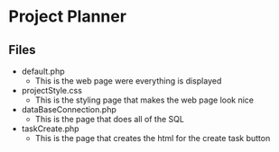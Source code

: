 # Project Planner
## Files
- default.php
  - This is the web page were everything is displayed
- projectStyle.css
  - This is the styling page that makes the web page look nice
- dataBaseConnection.php
  - This is the page that does all of the SQL
- taskCreate.php
  - This is the page that creates the html for the create task button
